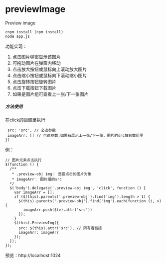 # previewImage
Preview image
```
cnpm install (npm install)
node app.js
```

功能实现：
1. 点击图片弹窗显示该图片
2. 可拖动图片在弹窗内移动
3. 点击放大按钮或鼠标向上滚动放大图片
4. 点击缩小按钮或鼠标向下滚动缩小图片
5. 点击旋转按钮旋转图片
6. 点击下载按钮下载图片
7. 如果是图片组可查看上一张/下一张图片

##### 方法使用
在click的回调里执行
 ```$selector.PreviewImg({
  src: 'src', // 必选参数
  imageArr: [] // 可选参数,如果有展示上一张/下一张，图片的src放到数组里
})
```
例：

```
// 图片元素点击执行
$(function () {
  /**
   * .preview-obj img： 是要点击的图片对象
   * imageArr： 图片组的src
  */
  $('body').delegate('.preview-obj img', 'click', function () {
    var imageArr = [];
    if ($(this).parents('.preview-obj').find('img').length > 1) {
      $(this).parents('.preview-obj').find('img').each(function (i, v) {
        imageArr.push($(v).attr('src'))
      });
    }
    $(this).PreviewImg({
      src: $(this).attr('src'), // 所有者链接
      imageArr: imageArr
    });
  });
});
```
预览：http://localhost:1024
